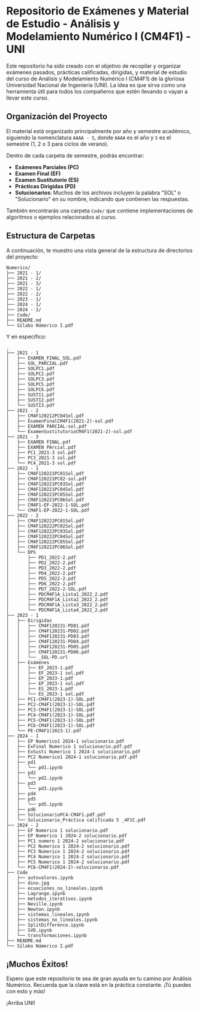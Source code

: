 # Repositorio de Exámenes y Material de Estudio - Análisis y Modelamiento Numérico I (CM4F1) - UNI

Este repositorio ha sido creado con el objetivo de recopilar y organizar exámenes pasados, prácticas calificadas, dirigidas, y material de estudio del curso de Análisis y Modelamiento Numérico I (CM4F1) de la gloriosa Universidad Nacional de Ingeniería (UNI). La idea es que sirva como una herramienta útil para todos los compañeros que estén llevando o vayan a llevar este curso.

## Organización del Proyecto

El material está organizado principalmente por año y semestre académico, siguiendo la nomenclatura `AAAA - S`, donde `AAAA` es el año y `S` es el semestre (1, 2 o 3 para ciclos de verano).

Dentro de cada carpeta de semestre, podrás encontrar:

*   **Exámenes Parciales (PC)**
*   **Examen Final (EF)**
*   **Examen Sustitutorio (ES)**
*   **Prácticas Dirigidas (PD)**
*   **Solucionarios**: Muchos de los archivos incluyen la palabra "SOL" o "Solucionario" en su nombre, indicando que contienen las respuestas.

También encontrarás una carpeta `Code/` que contiene implementaciones de algoritmos o ejemplos relacionados al curso.

## Estructura de Carpetas

A continuación, te muestro una vista general de la estructura de directorios del proyecto:

```
Numerico/
├── 2021 - 1/
├── 2021 - 2/
├── 2021 - 3/
├── 2022 - 1/
├── 2022 - 2/
├── 2023 - 1/
├── 2024 - 1/
├── 2024 - 2/
├── Code/
├── README.md
└── Sílabo Númerico I.pdf
```

Y en específico:


```
.
├── 2021 - 1
│   ├── EXAMEN_FINAL_SOL.pdf
│   ├── SOL_PARCIAL.pdf
│   ├── SOLPC1.pdf
│   ├── SOLPC2.pdf
│   ├── SOLPC3.pdf
│   ├── SOLPC5.pdf
│   ├── SOLPC6.pdf
│   ├── SUSTI1.pdf
│   ├── SUSTI2.pdf
│   └── SUSTI3.pdf
├── 2021 - 2
│   ├── CM4F120212PC04Sol.pdf
│   ├── ExamenFinalCM4F1(2021-2)-sol.pdf
│   ├── EXAMEN PARCIAL-sol.pdf
│   └── ExamenSustitutorioCM4F1(2021-2)-sol.pdf
├── 2021 - 3
│   ├── EXAMEN FINAL.pdf
│   ├── EXAMEN PArcial.pdf
│   ├── PC1_2021-3 sol.pdf
│   ├── PC3_2021-3 sol.pdf
│   └── PC4_2021-3 sol.pdf
├── 2022 - 1
│   ├── CM4F120221PC01Sol.pdf
│   ├── CM4F120221PC02-sol.pdf
│   ├── CM4F120221PC03Sol.pdf
│   ├── CM4F120221PC04Sol.pdf
│   ├── CM4F120221PC05Sol.pdf
│   ├── CM4F120221PC06Sol.pdf
│   ├── CM4F1-EF-2022-1-SOL.pdf
│   └── CM4F1-EP-2022-1-SOL.pdf
├── 2022 - 2
│   ├── CM4F120222PC01Sol.pdf
│   ├── CM4F120222PC02Sol.pdf
│   ├── CM4F120222PC03Sol.pdf
│   ├── CM4F120222PC04Sol.pdf
│   ├── CM4F120222PC05Sol.pdf
│   ├── CM4F120222PC06Sol.pdf
│   └── DPS
│       ├── PD1_2022-2.pdf
│       ├── PD2_2022-2.pdf
│       ├── PD3_2022-2.pdf
│       ├── PD4_2022-2.pdf
│       ├── PD5_2022-2.pdf
│       ├── PD6_2022-2.pdf
│       ├── PD7_2022-2-SOL.pdf
│       ├── PDCM4F1A_Lista1_2022_2.pdf
│       ├── PDCM4F1A_Lista2_2022_2.pdf
│       ├── PDCM4F1A_Lista3_2022_2.pdf
│       └── PDCM4F1A_Lista4_2022_2.pdf
├── 2023 - 1
│   ├── Dirigidas
│   │   ├── CM4F120231-PD01.pdf
│   │   ├── CM4F120231-PD02.pdf
│   │   ├── CM4F120231-PD03.pdf
│   │   ├── CM4F120231-PD04.pdf
│   │   ├── CM4F120231-PD05.pdf
│   │   ├── CM4F120231-PD06.pdf
│   │   └── _SOL-PD.url
│   ├── Exámenes
│   │   ├── EF_2023-1.pdf
│   │   ├── EF_2023-1 sol.pdf
│   │   ├── EP_2023-1.pdf
│   │   ├── EP_2023-1 sol.pdf
│   │   ├── ES_2023-1.pdf
│   │   └── ES_2023-1 sol.pdf
│   ├── PC1-CM4F1(2023-1)-SOL.pdf
│   ├── PC2-CM4F1(2023-1)-SOL.pdf
│   ├── PC3-CM4F1(2023-1)-SOL.pdf
│   ├── PC4-CM4F1(2023-1)-SOL.pdf
│   ├── PC5-CM4F1(2023-1)-SOL.pdf
│   ├── PC6-CM4F1(2023-1)-SOL.pdf
│   └── PE-CM4F1(2023-1).pdf
├── 2024 - 1
│   ├── EP Numerico1 2024-1 solucionario.pdf
│   ├── ExFinal Numerico 1 solucionario.pdf.pdf
│   ├── ExSusti Numerico 1 2024-1 solucionario.pdf
│   ├── PC2 Numerico1 2024-1 solucionario.pdf.pdf
│   ├── pd1
│   │   └── pd1.ipynb
│   ├── pd2
│   │   └── pd2.ipynb
│   ├── pd3
│   │   └── pd3.ipynb
│   ├── pd4
│   ├── pd5
│   │   └── pd5.ipynb
│   ├── pd6
│   ├── SolucionarioPC4-CM4F1.pdf.pdf
│   └── Solucionario_Práctica calificada 5 _4F1C.pdf
├── 2024 - 2
│   ├── EF Numerico 1 solucionario.pdf
│   ├── EP Numerico 1 2024-2 solucionario.pdf
│   ├── PC1 numero 1 2024-2 solucionario.pdf
│   ├── PC2 Numerico 1 2024-2 solucionario.pdf
│   ├── PC3 Numerico 1 2024-2 solucionario.pdf
│   ├── PC4 Numerico 1 2024-2 solucionario.pdf
│   ├── PC5 Numerico 1 2024-2 solucionario.pdf
│   └── PC6-CM4F1(2024-2)-solucionario.pdf
├── Code
│   ├── autovalores.ipynb
│   ├── dino.jpg
│   ├── ecuaciones_no_lineales.ipynb
│   ├── Lagrange.ipynb
│   ├── metodos_iterativos.ipynb
│   ├── Neville.ipynb
│   ├── Newton.ipynb
│   ├── sistemas_lineales.ipynb
│   ├── sistemas_no_lineales.ipynb
│   ├── SplitDifference.ipynb
│   ├── SVD.ipynb
│   └── transformaciones.ipynb
├── README.md
└── Sílabo Númerico I.pdf
```

## ¡Muchos Éxitos!

Espero que este repositorio te sea de gran ayuda en tu camino por Análisis Numérico. Recuerda que la clave está en la práctica constante. ¡Tú puedes con esto y más!

¡Arriba UNI!
